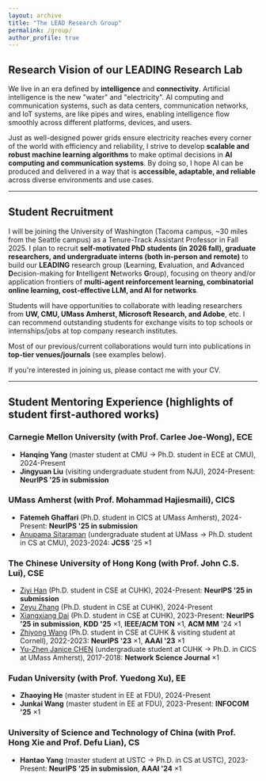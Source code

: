 ```yaml
---
layout: archive
title: "The LEAD Research Group"
permalink: /group/
author_profile: true
---
```


## Research Vision of our LEADING Research Lab
We live in an era defined by **intelligence** and **connectivity**. Artificial intelligence is the new "water" and "electricity". AI computing and communication systems, such as data centers, communication networks, and IoT systems, are like pipes and wires, enabling intelligence flow smoothly across different platforms, devices, and users.

Just as well-designed power grids ensure electricity reaches every corner of the world with efficiency and reliability, I strive to develop **scalable and robust machine learning algorithms** to make optimal decisions in **AI computing and communication systems**. By doing so, I hope AI can be produced and delivered in a way that is **accessible, adaptable, and reliable** across diverse environments and use cases.

---
## Student Recruitment
I will be joining the University of Washington (Tacoma campus, ~30 miles from the Seattle campus) as a Tenure-Track Assistant Professor in Fall 2025. I plan to recruit **self-motivated PhD students (in 2026 fall), graduate researchers, and undergraduate interns (both in-person and remote)** to build our **LEADING** research group (**L**earning, **E**valuation, and **A**dvanced **D**ecision-making for **I**ntelligent **N**etworks **G**roup), focusing on theory and/or application frontiers of **multi-agent reinforcement learning, combinatorial online learning, cost-effective LLM, and AI for networks**. 

Students will have opportunities to collaborate with leading researchers from **UW, CMU, UMass Amherst, Microsoft Research, and Adobe**, etc. I can recommend outstanding students for exchange visits to top schools or internships/jobs at top company research institutes.

Most of our previous/current collaborations would turn into publications in **top-tier venues/journals** (see examples below). 

If you're interested in joining us, please contact me with your CV.

---
## Student Mentoring Experience (highlights of student first-authored works)

### Carnegie Mellon University (with Prof. Carlee Joe-Wong), ECE
- **Hanqing Yang** (master student at CMU $\rightarrow$ Ph.D. student in ECE at CMU), 2024-Present<br>
- **Jingyuan Liu** (visiting undergraduate student from NJU), 2024-Present: **NeurIPS '25 in submission** <br>

### UMass Amherst (with Prof. Mohammad Hajiesmaili), CICS
- **Fatemeh Ghaffari** (Ph.D. student in CICS at UMass Amherst), 2024-Present: **NeurIPS '25 in submission** <br>
- [Anupama Sitaraman](https://anupama-sitaraman.github.io/publications/) (undergraduate student at UMass $\rightarrow$  Ph.D. student in CS at CMU), 2023-2024: **JCSS** '25 $\times 1$<br>


### The Chinese University of Hong Kong  (with Prof. John C.S. Lui), CSE
- [Ziyi Han](https://ziyihanzyh.github.io/) (Ph.D. student in CSE at CUHK), 2024-Present: **NeurIPS '25 in submission** <br>
- [Zeyu Zhang](https://zeyuzhangzyz.github.io/) (Ph.D. student in CSE at CUHK), 2024-Present<br>
- [Xiangxiang Dai](https://xiangxdai.github.io/) (Ph.D. student in CSE at CUHK), 2023-Present: **NeurIPS '25 in submission**, **KDD '25** $\times 1$, **IEEE/ACM TON** $\times 1$, **ACM MM** '24 $\times 1$<br>
- [Zhiyong Wang](https://zhiyongwangwzy.github.io/) (Ph.D. student in CSE at CUHK & visiting student at Cornell), 2022-2023:  **NeurIPS '23** $\times 1$, **AAAI '23** $\times 1$<br>
- [Yu-Zhen Janice CHEN](https://jjanicechen.com/) (undergraduate student at CUHK $\rightarrow$ Ph.D. in CICS at UMass Amherst), 2017-2018: **Network Science Journal** $\times 1$<br>

### Fudan University  (with Prof. Yuedong Xu), EE
- **Zhaoying He** (master student in EE at FDU), 2024-Present
- **Junkai Wang** (master student in EE at FDU), 2023-Present: **INFOCOM '25** $\times 1$

### University of Science and Technology of China  (with Prof. Hong Xie and Prof. Defu Lian), CS
- **Hantao Yang** (master student at USTC $\rightarrow$ Ph.D. in CS at USTC), 2023-Present: **NeurIPS '25 in submission**, **AAAI '24** $\times 1$
